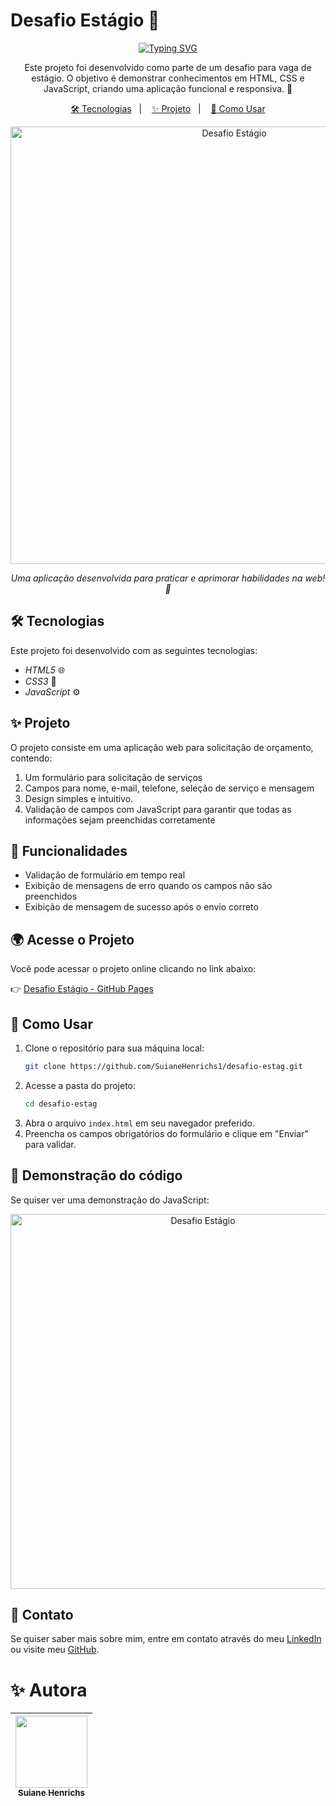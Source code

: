 # Desafio Estágio 🩵

<div align="center">
  <a href="https://git.io/typing-svg">
    <img src="https://readme-typing-svg.demolab.com?font=Fira+Code&pause=1000&color=1E90FF&center=true&vCenter=true&repeat=true&width=435&lines=Desafio+Estágio+%F0%9F%A9%B5" alt="Typing SVG" />
  </a>
</div>

<p align="center">
  Este projeto foi desenvolvido como parte de um desafio para vaga de estágio. O objetivo é demonstrar conhecimentos em HTML, CSS e JavaScript, criando uma aplicação funcional e responsiva. 🚀
</p>

<p align="center">
  <a href="#-tecnologias">🛠 Tecnologias</a>&nbsp;&nbsp;&nbsp;|&nbsp;&nbsp;&nbsp;
  <a href="#-projeto">✨ Projeto</a>&nbsp;&nbsp;&nbsp;|&nbsp;&nbsp;&nbsp;
  <a href="#-como-usar">💜 Como Usar</a>
</p>

<p align="center">
  <img src="https://imgur.com/3w4mTV3.png" alt="Desafio Estágio" width="700">
</p>

<p align="center">
  <i>Uma aplicação desenvolvida para praticar e aprimorar habilidades na web! 🌟</i>
</p>

## 🛠 Tecnologias

Este projeto foi desenvolvido com as seguintes tecnologias:

- *HTML5* 🌐
- *CSS3* 🎨
- *JavaScript* ⚙️

## ✨ Projeto

O projeto consiste em uma aplicação web para solicitação de orçamento, contendo:

1. Um formulário para solicitação de serviços
2. Campos para nome, e-mail, telefone, seleção de serviço e mensagem
3. Design simples e intuitivo.
4. Validação de campos com JavaScript para garantir que todas as informações sejam preenchidas corretamente

## 🌟 Funcionalidades

- Validação de formulário em tempo real
- Exibição de mensagens de erro quando os campos não são preenchidos
- Exibição de mensagem de sucesso após o envio correto

## 🌍 Acesse o Projeto

Você pode acessar o projeto online clicando no link abaixo:

👉 [Desafio Estágio - GitHub Pages](https://suianehenrichs1.github.io/desafio-estag/)

## 💜 Como Usar

1. Clone o repositório para sua máquina local:
   ```bash
   git clone https://github.com/SuianeHenrichs1/desafio-estag.git
   ```
2. Acesse a pasta do projeto:
   ```bash
   cd desafio-estag
   ```
3. Abra o arquivo `index.html` em seu navegador preferido.
4. Preencha os campos obrigatórios do formulário e clique em "Enviar" para validar.

## 📸 Demonstração do código

Se quiser ver uma demonstração do JavaScript:

<p align="center">
  <img src="https://imgur.com/NCJiXY2.png" alt="Desafio Estágio" width="600">
</p>

## 📩 Contato

Se quiser saber mais sobre mim, entre em contato através do meu [LinkedIn](https://www.linkedin.com/in/suianehenrichs/) ou visite meu [GitHub](https://github.com/SuianeHenrichs1).

# ✨ Autora

| [<img loading="lazy" src="https://github.com/SuianeHenrichs1.png" width=115><br><sub>Suiane Henrichs</sub>](https://github.com/SuianeHenrichs1) |
| :---: |

